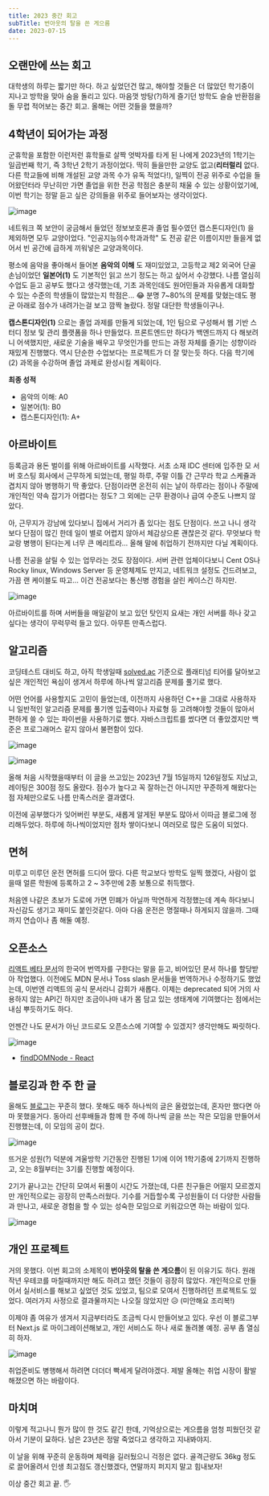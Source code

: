 ```yaml
---
title: 2023 중간 회고
subTitle: 번아웃의 탈을 쓴 게으름
date: 2023-07-15
---
```


## 오랜만에 쓰는 회고

대학생의 하루는 짧기만 하다. 하고 싶었던건 많고, 해야할 것들은 더 많았던 학기중이 지나고 방학을 맞아 숨을 돌리고 있다. 마음껏 방탕(?)하게 즐기던 방학도 슬슬 반환점을 돌 무렵 적어보는 중간 회고. 올해는 어떤 것들을 했을까?

## 4학년이 되어가는 과정

군휴학을 포함한 이런저런 휴학들로 살짝 엇박자를 타게 된 나에게 2023년의 1학기는 일곱번째 학기, 즉 3학년 2학기 과정이었다. 딱히 들을만한 교양도 없고(**리터럴리** 없다. 다른 학교들에 비해 개설된 교양 과목 수가 유독 적었다!), 일찍이 전공 위주로 수업을 들어왔던터라 무난히만 가면 졸업을 위한 전공 학점은 충분히 채울 수 있는 상황이었기에, 이번 학기는 정말 듣고 싶은 강의들을 위주로 들어보자는 생각이었다.

![image](https://github.com/usageness/blog/assets/28296575/09138831-8ccc-4394-a95f-3ffc8e4b5a96)

네트워크 쪽 보안이 궁금해서 들었던 정보보호론과 졸업 필수였던 캡스톤디자인(1) 을 제외하면 모두 교양이었다. "인공지능의수학과과학" 도 전공 같은 이름이지만 들을게 없어서 빈 공간에 급하게 끼워넣은 교양과목이다.

평소에 음악을 좋아해서 들어본 **음악의 이해** 도 재미있었고, 고등학교 제2 외국어 단골 손님이었던 **일본어(1)** 도 기본적인 읽고 쓰기 정도는 하고 싶어서 수강했다. 나름 열심히 수업도 듣고 공부도 했다고 생각했는데, 기초 과목인데도 원어민들과 자유롭게 대화할 수 있는 수준의 학생들이 많았는지 학점은... 😂 분명 7~80%의 문제를 맞혔는데도 평균 아래로 점수가 내려가는걸 보고 깜짝 놀랐다. 정말 대단한 학생들이구나.

**캡스톤디자인(1)** 으로는 졸업 과제를 만들게 되었는데, 1인 팀으로 구성해서 웹 기반 스터디 정보 및 관리 플랫폼을 하나 만들었다. 프론트엔드만 하다가 백엔드까지 다 해보려니 어색했지만, 새로운 기술을 배우고 무엇인가를 만드는 과정 자체를 즐기는 성향이라 재밌게 진행했다. 역시 단순한 수업보다는 프로젝트가 더 잘 맞는듯 하다. 다음 학기에 (2) 과목을 수강하며 졸업 과제로 완성시킬 계획이다.

**최종 성적**

- 음악의 이해: A0
- 일본어(1): B0
- 캡스톤디자인(1): A+

## 아르바이트

등록금과 용돈 벌이를 위해 아르바이트를 시작했다. 서초 소재 IDC 센터에 입주한 모 서버 호스팅 회사에서 근무하게 되었는데, 평일 하루, 주말 이틀 간 근무라 학교 스케쥴과 겹치지 않아 병행하기 딱 좋았다. 단점이라면 온전히 쉬는 날이 하루라는 점이나 주말에 개인적인 약속 잡기가 어렵다는 정도? 그 외에는 근무 환경이나 급여 수준도 나쁘지 않았다.

아, 근무지가 강남에 있다보니 집에서 거리가 좀 있다는 점도 단점이다. 쓰고 나니 생각보다 단점이 많긴 한데 일이 별로 어렵지 않아서 체감상으론 괜찮은것 같다. 무엇보다 학교랑 병행이 된다는게 너무 큰 메리트라... 올해 말에 취업하기 전까지만 다닐 계획이다.

나름 전공을 살릴 수 있는 업무라는 것도 장점이다. 서버 관련 업체이다보니 Cent OS나 Rocky linux, Windows Server 등 운영체제도 만지고, 네트워크 설정도 건드려보고, 가끔 랜 케이블도 따고... 이건 전공보다는 통신병 경험을 살린 케이스긴 하지만.

![image](https://github.com/usageness/blog/assets/28296575/d650a935-57c4-4d66-85ff-822156e53bea)

아르바이트를 하며 서버들을 매일같이 보고 있던 탓인지 요새는 개인 서버를 하나 갖고 싶다는 생각이 무럭무럭 들고 있다. 아무튼 만족스럽다.

## 알고리즘

코딩테스트 대비도 하고, 아직 학생일때 [solved.ac](https://solved.ac/) 기준으로 플래티넘 티어를 달아보고 싶은 개인적인 욕심이 생겨서 하루에 하나씩 알고리즘 문제를 풀기로 했다.

어떤 언어를 사용할지도 고민이 들었는데, 이전까지 사용하던 C++을 그대로 사용하자니 일반적인 알고리즘 문제를 풀기엔 입출력이나 자료형 등 고려해야할 것들이 많아서 편하게 쓸 수 있는 파이썬을 사용하기로 했다. 자바스크립트를 썼다면 더 좋았겠지만 백준은 프로그래머스 같지 않아서 불편함이 있다.

![image](https://github.com/usageness/blog/assets/28296575/f9e18a47-eea0-48dc-9aec-d24aa614e2ff)

![image](https://github.com/usageness/blog/assets/28296575/76d913cc-2b0c-46e4-b5b0-d63eaf69b9ba)

올해 처음 시작했을때부터 이 글을 쓰고있는 2023년 7월 15일까지 126일정도 지났고, 레이팅은 300점 정도 올랐다. 점수가 높다고 꼭 잘하는건 아니지만 꾸준하게 해왔다는 점 자체만으로도 나름 만족스러운 결과였다.

이전에 공부했다가 잊어버린 부분도, 새롭게 알게된 부분도 많아서 이따금 블로그에 정리해두었다. 하루에 하나씩이었지만 점차 쌓이다보니 여러모로 많은 도움이 되었다.

## 면허

미루고 미루던 운전 면허를 드디어 땄다. 다른 학교보다 방학도 일찍 했겠다, 사람이 없을때 얼른 학원에 등록하고 2 ~ 3주만에 2종 보통으로 취득했다.

처음엔 나같은 초보가 도로에 가면 민폐가 아닐까 막연하게 걱정했는데 계속 하다보니 자신감도 생기고 재미도 붙인것같다. 아마 다음 운전은 명절때나 하게되지 않을까. 그때까지 연습이나 좀 해둘 예정.

## 오픈소스

[리액트 베타 문서](https://react.dev/)의 한국어 번역자를 구한다는 말을 듣고, 비어있던 문서 하나를 할당받아 작업했다. 이전에도 MDN 문서나 Toss slash 문서들을 번역하거나 수정하기도 했었는데, 이번엔 리액트의 공식 문서라니 감회가 새롭다. 이제는 deprecated 되어 거의 사용하지 않는 API긴 하지만 조금이나마 내가 몸 담고 있는 생태계에 기여했다는 점에서는 내심 뿌듯하기도 하다.

언젠간 나도 문서가 아닌 코드로도 오픈소스에 기여할 수 있겠지? 생각만해도 짜릿하다.

![image](https://github.com/usageness/blog/assets/28296575/f750b321-9df1-4b53-9440-3ca435e900b4)

- [findDOMNode - React](https://react.dev/reference/react-dom/findDOMNode)

## 블로깅과 한 주 한 글

올해도 [블로그](https://usage.tistory.com)는 꾸준히 했다. 못해도 매주 하나씩의 글은 올렸었는데, 혼자만 했다면 아마 못했을거다. 동아리 선후배들과 함께 한 주에 하나씩 글을 쓰는 작은 모임을 만들어서 진행했는데, 이 모임의 공이 컸다.

![image](https://github.com/usageness/blog/assets/28296575/67a2db51-aba7-4cf7-a212-0f7cb4e02fcc)

뜨거운 성원(?) 덕분에 겨울방학 기간동안 진행된 1기에 이어 1학기중에 2기까지 진행하고, 오는 8월부터는 3기를 진행할 예정이다.

2기가 끝나고는 간단히 모여서 뒤풀이 시간도 가졌는데, 다른 친구들은 어떨지 모르겠지만 개인적으로는 굉장히 만족스러웠다. 기수를 거듭할수록 구성원들이 더 다양한 사람들과 만나고, 새로운 경험을 할 수 있는 성숙한 모임으로 키워갔으면 하는 바람이 있다.

![image](https://postfiles.pstatic.net/MjAyMzA2MzBfMjk2/MDAxNjg4MTM2ODg4Mzcw.pr-zs2brLmNDkXLwsVaIZ2_y9CAiq-whW9O2izmdQfQg.JJwF9-Z63zWCxq9KWy5ZEVH_D_Kce6J14msiv8fguMMg.PNG.kyr9389/SE-b01c1876-4556-4a0c-bfe5-5cb824074623.png?type=w773)

## 개인 프로젝트

거의 못했다. 이번 회고의 소제목이 **번아웃의 탈을 쓴 게으름**이 된 이유기도 하다. 원래 작년 우테코를 마칠때까지만 해도 하려고 했던 것들이 굉장히 많았다. 개인적으로 만들어서 실서비스를 해보고 싶었던 것도 있었고, 팀으로 모여서 진행하려던 프로젝트도 있었다. 여러가지 사정으로 결과물까지는 나오질 않았지만 😥 (미안해요 조리복!)

이제야 좀 여유가 생겨서 지금부터라도 조금씩 다시 만들어보고 있다. 우선 이 블로그부터 Next.js 로 마이그레이션해보고, 개인 서비스도 하나 새로 돌려볼 예정. 공부 좀 열심히 하자.

![image](https://github.com/usageness/blog/assets/28296575/7c485214-9b6a-434a-8c86-6d08dfb8148a)

취업준비도 병행해서 하려면 더더더 빡세게 달려야겠다. 제발 올해는 취업 시장이 활발해졌으면 하는 바람이다.

## 마치며

이렇게 적고나니 뭔가 많이 한 것도 같긴 한데, 기억상으로는 게으름을 엄청 피웠던것 같아서 기분이 묘하다. 남은 23년은 정말 죽었다고 생각하고 지내봐야지.

이 날을 위해 꾸준히 운동하며 체력을 길러뒀으니 걱정은 없다. 골격근량도 36kg 정도로 끌어올려서 인생 최고점도 갱신했겠다, 연말까지 퍼지지 말고 힘내보자!

이상 중간 회고 끝. 🖐
